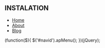 INSTALATION
----------------------------------------------------------------------
<!-- build menu -->
<nav id="navid" role="navigation">
	<ul>
		<li><a href="#home">Home</a></li>
		<li><a href="#about">About</a></li>
		<li><a href="#blog">Blog</a></li>
	</ul>	
</nav>
<!-- call function -->
(function($){
	$('#navid').apMenu();
})(jQuery);
